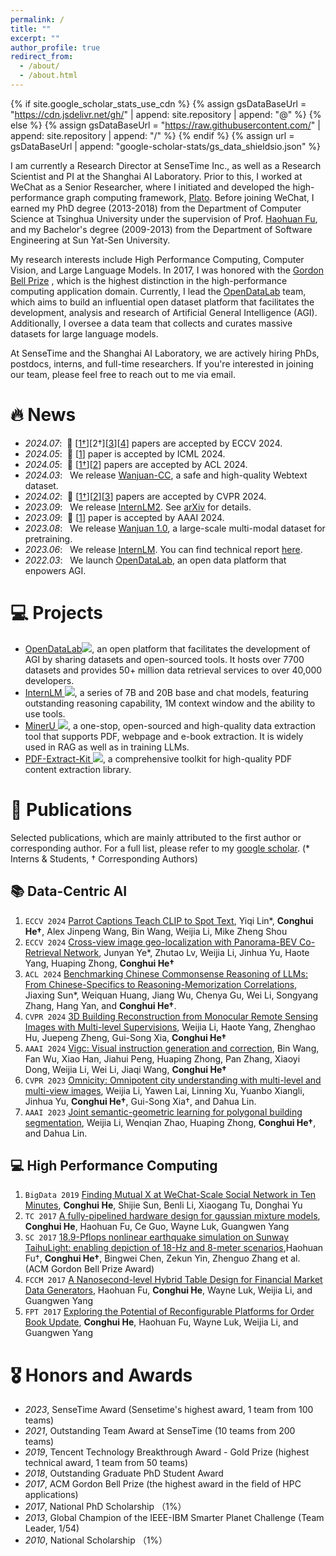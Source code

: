 ```yaml
---
permalink: /
title: ""
excerpt: ""
author_profile: true
redirect_from: 
  - /about/
  - /about.html
---
```


{% if site.google_scholar_stats_use_cdn %}
{% assign gsDataBaseUrl = "https://cdn.jsdelivr.net/gh/" | append: site.repository | append: "@" %}
{% else %}
{% assign gsDataBaseUrl = "https://raw.githubusercontent.com/" | append: site.repository | append: "/" %}
{% endif %}
{% assign url = gsDataBaseUrl | append: "google-scholar-stats/gs_data_shieldsio.json" %}

<span class='anchor' id='about-me'></span>

I am currently a Research Director at SenseTime Inc., as well as a Research Scientist and PI at the Shanghai AI Laboratory. Prior to this, I worked at WeChat as a Senior Researcher, where I initiated and developed the high-performance graph computing framework, [Plato](https://github.com/Tencent/plato). Before joining WeChat, I earned my PhD degree (2013-2018) from the Department of Computer Science at Tsinghua University under the supervision of Prof. [Haohuan Fu](http://47.94.243.94/mediawiki/index.php/Haohuan_Fu), and my Bachelor's degree (2009-2013) from the Department of Software Engineering at Sun Yat-Sen University.

My research interests include High Performance Computing, Computer Vision, and Large Language Models. In 2017, I was honored with the [Gordon Bell Prize](https://awards.acm.org/bell) , which is the highest distinction in the high-performance computing application domain. Currently, I lead the [OpenDataLab](https://opendatalab.com/) team, which aims to build an influential open dataset platform that facilitates the development, analysis and research of Artificial General Intelligence (AGI). Additionally, I oversee a data team that collects and curates massive datasets for large language models.

At SenseTime and the Shanghai AI Laboratory, we are actively hiring PhDs, postdocs, interns, and full-time researchers. If you're interested in joining our team, please feel free to reach out to me via email.

# 🔥 News
- *2024.07*: &nbsp;🎉 [[1†](https://arxiv.org/abs/2312.14232)][2†][[3](https://arxiv.org/abs/2311.12793)][[4](https://arxiv.org/abs/2307.06281)] papers are accepted by ECCV 2024.
- *2024.05*: &nbsp;🎉 [[1](https://arxiv.org/abs/2402.05935)] paper is accepted by ICML 2024.
- *2024.05*: &nbsp;🎉 [[1†](https://arxiv.org/abs/2403.14112)][[2](https://arxiv.org/abs/2403.07920)] papers are accepted by ACL 2024.
- *2024.03*: &nbsp; We release [Wanjuan-CC](https://opendatalab.com/OpenDataLab/WanJuanCC), a safe and high-quality Webtext dataset.
- *2024.02*: &nbsp;🎉 [[1†](https://arxiv.org/abs/2404.04823)][[2](https://arxiv.org/abs/2404.02638)][[3](https://arxiv.org/abs/2311.17911)] papers are accepted by CVPR 2024.
- *2023.09*: &nbsp; We release [InternLM2](https://github.com/InternLM/InternLM). See [arXiv](https://arxiv.org/abs/2403.17297) for details.
- *2023.09*: &nbsp;🎉 [[1](https://arxiv.org/abs/2308.12714)] paper is accepted by AAAI 2024.
- *2023.08*: &nbsp; We release [Wanjuan 1.0](https://opendatalab.com/OpenDataLab/WanJuan1_dot_0), a large-scale multi-modal dataset for pretraining.
- *2023.06*: &nbsp; We release [InternLM](https://github.com/InternLM/InternLM). You can find technical report [here](https://github.com/InternLM/InternLM-techreport/blob/main/InternLM.pdf).
- *2022.03*: &nbsp; We launch [OpenDataLab](https://opendatalab.com/), an open data platform that enpowers AGI.


# 💻 Projects
- [OpenDataLab](https://opendatalab.com/)[![](https://img.shields.io/github/stars/opendatalab?style=social)](https://github.com/opendatalab), an open platform that facilitates the development of AGI by sharing datasets and open-sourced tools. It hosts over 7700 datasets and provides 50+ million data retrieval services to over 40,000 developers.
- [InternLM ![](https://img.shields.io/github/stars/InternLM/InternLM?style=social)](https://github.com/InternLM/InternLM), a series of 7B and 20B base and chat models, featuring outstanding reasoning capability, 1M context window and the ability to use tools.  
- [MinerU ![](https://img.shields.io/github/stars/opendatalab/MinerU?style=social)](https://github.com/opendatalab/MinerU), a one-stop, open-sourced and high-quality data extraction tool that supports PDF, webpage and e-book extraction. It is widely used in RAG as well as in training LLMs. 
- [PDF-Extract-Kit ![](https://img.shields.io/github/stars/opendatalab/PDF-Extract-Kit?style=social)](https://github.com/opendatalab/PDF-Extract-Kit), a comprehensive toolkit for high-quality PDF content extraction library.

# 📝 Publications
Selected publications, which are mainly attributed to the first author or corresponding author. For a full list, please refer to my [google scholar](https://scholar.google.com/citations?user=PopTv7kAAAAJ). 
(* Interns & Students, † Corresponding Authors) 

## 📚 Data-Centric AI
1. `ECCV 2024` [Parrot Captions Teach CLIP to Spot Text](https://arxiv.org/abs/2312.14232), Yiqi Lin*, **Conghui He†**, Alex Jinpeng Wang, Bin Wang, Weijia Li, Mike Zheng Shou
2. `ECCV 2024` [Cross-view image geo-localization with Panorama-BEV Co-Retrieval Network](), Junyan Ye*, Zhutao Lv, Weijia Li, Jinhua Yu, Haote Yang, Huaping Zhong, **Conghui He†**
3. `ACL 2024` [Benchmarking Chinese Commonsense Reasoning of LLMs: From Chinese-Specifics to Reasoning-Memorization Correlations](https://arxiv.org/abs/2403.14112), Jiaxing Sun*, Weiquan Huang, Jiang Wu, Chenya Gu, Wei Li, Songyang Zhang, Hang Yan, and **Conghui He†**.
4. `CVPR 2024` [3D Building Reconstruction from Monocular Remote Sensing Images with Multi-level Supervisions](https://arxiv.org/abs/2404.04823), Weijia Li, Haote Yang, Zhenghao Hu, Juepeng Zheng, Gui-Song Xia, **Conghui He†**
5. `AAAI 2024` [Vigc: Visual instruction generation and correction](https://arxiv.org/abs/2308.12714), Bin Wang, Fan Wu, Xiao Han, Jiahui Peng, Huaping Zhong, Pan Zhang, Xiaoyi Dong, Weijia Li, Wei Li, Jiaqi Wang, **Conghui He†**
6. `CVPR 2023` [Omnicity: Omnipotent city understanding with multi-level and multi-view images](https://arxiv.org/abs/2208.00928), Weijia Li, Yawen Lai, Linning Xu, Yuanbo Xiangli, Jinhua Yu, **Conghui He†**, Gui-Song Xia†, and Dahua Lin. 
7. `AAAI 2023` [Joint semantic-geometric learning for polygonal building segmentation](https://www.semanticscholar.org/paper/Joint-Semantic-geometric-Learning-for-Polygonal-Li-Zhao/40759bee7b649ad871e2598fd12846b749680e01), Weijia Li, Wenqian Zhao, Huaping Zhong, **Conghui He†**, and Dahua Lin. 

## 💻 High Performance Computing
1. `BigData 2019` [Finding Mutual X at WeChat-Scale Social Network in Ten Minutes](https://ieeexplore.ieee.org/document/9005513), **Conghui He**, Shijie Sun, Benli Li, Xiaogang Tu, Donghai Yu
2. `TC 2017` [A fully-pipelined hardware design for gaussian mixture models](https://ieeexplore.ieee.org/document/7938761/), **Conghui He**, Haohuan Fu, Ce Guo, Wayne Luk, Guangwen Yang
3. `SC 2017` [18.9-Pflops nonlinear earthquake simulation on Sunway TaihuLight: enabling depiction of 18-Hz and 8-meter scenarios](https://ieeexplore.ieee.org/document/9926274),Haohuan Fu†, **Conghui He†**, Bingwei Chen, Zekun Yin, Zhenguo Zhang et al. (ACM Gordon Bell Prize Award)
4. `FCCM 2017` [A Nanosecond-level Hybrid Table Design for Financial Market Data Generators](), Haohuan Fu, **Conghui He**, Wayne Luk, Weijia Li, and Guangwen Yang
5. `FPT 2017` [Exploring the Potential of Reconfigurable Platforms for Order Book Update](), **Conghui He**, Haohuan Fu, Wayne Luk, Weijia Li, and Guangwen Yang

# 🎖 Honors and Awards
- *2023*, SenseTime Award (Sensetime's highest award, 1 team from 100 teams)
- *2021*, Outstanding Team Award at SenseTime (10 teams from 200 teams)
- *2019*, Tencent Technology Breakthrough Award - Gold Prize (highest technical award, 1 team from 50 teams)
- *2018*, Outstanding Graduate PhD Student Award
- *2017*, ACM Gordon Bell Prize (the highest award in the field of HPC applications)
- *2017*, National PhD Scholarship （1%）
- *2013*, Global Champion of the IEEE-IBM Smarter Planet Challenge (Team Leader, 1/54)
- *2010*, National Scholarship （1%）
